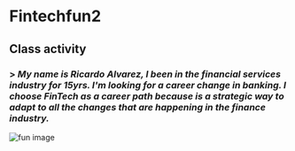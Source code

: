 # Fintechfun2
## Class activity
### > *My name is Ricardo Alvarez, I been in the financial services industry for 15yrs. I'm looking for a career change in banking. I choose FinTech as a career path because is a strategic way to adapt to all the changes that are happening in the finance industry.*
![fun image](https://commetric.com/wp-content/uploads/2018/06/Fintech-2019.jpg)

